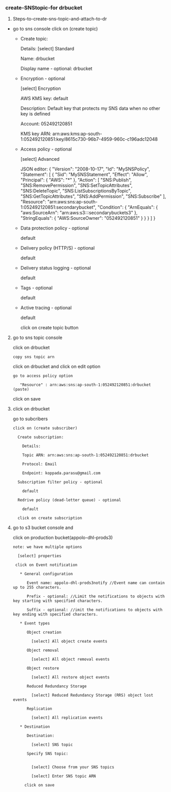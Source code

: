 ### create-SNStopic-for drbucket ###

1. Steps-to-create-sns-topic-and-attach-to-dr

  * go to sns console click on (create topic)

      * Create topic:
        
         Details: [select] Standard

         Name: drbucket

         Display name - optional: drbucket
      
      * Encryption - optional

         [select] Encryption

         AWS KMS key: default

         Description: Default key that protects my SNS data when no other key is defined

         Account: 052492120851

         KMS key ARN: arn:aws:kms:ap-south-1:052492120851:key/8615c730-96b7-4959-960c-c196adc12048

      * Access policy - optional

         [select] Advanced

        JSON editor: {
             "Version": "2008-10-17",
             "Id": "MySNSPolicy",
               "Statement": [
               {
                 "Sid": "MySNSStatement",
                 "Effect": "Allow",
                 "Principal": {
                   "AWS": "*"
               },
              "Action": [
                 "SNS:Publish",
                 "SNS:RemovePermission",
                 "SNS:SetTopicAttributes",
                 "SNS:DeleteTopic",
                 "SNS:ListSubscriptionsByTopic",
                 "SNS:GetTopicAttributes",
                 "SNS:AddPermission",
                 "SNS:Subscribe"
               ],
              "Resource": "arn:aws:sns:ap-south-1:052492120851:secondarybucket",
              "Condition": {
                 "ArnEquals": {
                    "aws:SourceArn": "arn:aws:s3:::secondarybuckets3"
                },
              "StringEquals": {
                 "AWS:SourceOwner": "052492120851"
                }
              }
            }
          ]
        }

      * Data protection policy - optional 

          default

      * Delivery policy (HTTP/S) - optional 

          default

      * Delivery status logging - optional 

          default

      * Tags - optional

          default

      * Active tracing - optional 

        default

        click on create topic button

2. go to sns topic console

     click on drbucket

       copy sns topic arn
         
     click on drbucket and click on edit option

       go to access policy option 

          "Resource" : arn:aws:sns:ap-south-1:052492120851:drbucket (paste)

      click on save

3.   click on drbucket

       go to subcribers
         
         click on (create subscriber)

           Create subscription:
             
             Details:

             Topic ARN: arn:aws:sns:ap-south-1:052492120851:drbucket

             Protocol: Email

             Endpoint: koppada.parasu@gmail.com

           Subscription filter policy - optional 

             default

           Redrive policy (dead-letter queue) - optional

             default

           click on create subscription

4. go to s3 bucket console and 
     
     click on production bucket(appolo-dhl-prods3)

       note: we have multiple options 

         [select] properties

        click on Event notification

          * General configuration

             Event name: appolo-dhl-prods3notify //Event name can contain up to 255 characters.

             Prefix - optional: //Limit the notifications to objects with key starting with specified characters.

             Suffix - optional: //imit the notifications to objects with key ending with specified characters.

          * Event types

             Object creation

               [select] All object create events

             Object removal

               [select] All object removal events

             Object restore

               [select] All restore object events

             Reduced Redundancy Storage

               [select] Reduced Redundancy Storage (RRS) object lost events

             Replication

               [select] All replication events

          * Destination

             Destination:

               [select] SNS topic

             Specify SNS topic:

               
               [select] Choose from your SNS topics
               
               [select] Enter SNS topic ARN  

            click on save
        



    
             
                  
